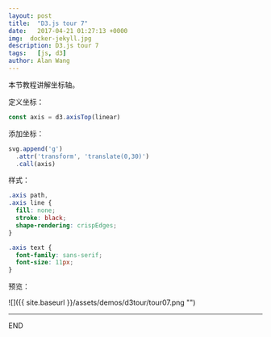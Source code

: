 ```yaml
---
layout: post
title:  "D3.js tour 7"
date:   2017-04-21 01:27:13 +0000
img:  docker-jekyll.jpg
description: D3.js tour 7
tags:   [js, d3]
author: Alan Wang
---
```

本节教程讲解坐标轴。

定义坐标：

```js
const axis = d3.axisTop(linear)
```

添加坐标：

```js
svg.append('g')
  .attr('transform', 'translate(0,30)')
  .call(axis)
```

样式：

```css
.axis path,
.axis line {
  fill: none;
  stroke: black;
  shape-rendering: crispEdges;
}

.axis text {
  font-family: sans-serif;
  font-size: 11px;
}
```

预览：

![]({{ site.baseurl }}/assets/demos/d3tour/tour07.png "")

---
END